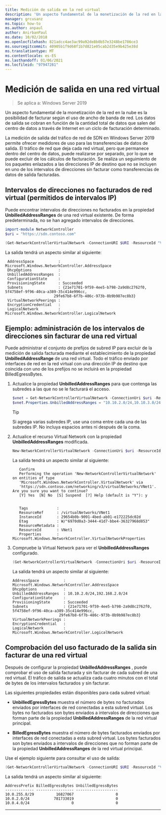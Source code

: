 ```yaml
---
title: Medición de salida en la red virtual
description: 'Un aspecto fundamental de la monetización de la red en la nube es la salida del ancho de banda de red. Por ejemplo: transferencias de datos salientes en Microsoft Azure modelo de negocio. Los datos de salida se cobran en función de la cantidad total de datos que salen de los centros de datos de Azure a través de Internet en un ciclo de facturación determinado.'
manager: grcusanz
ms.topic: how-to
ms.author: anpaul
author: AnirbanPaul
ms.date: 10/02/2018
ms.openlocfilehash: 821adcc4ae3ac99a92de8b0b57e3248be1786ce3
ms.sourcegitcommit: 40905b1f9d68f1b7d821e05cab2d35e9b425e38d
ms.translationtype: MT
ms.contentlocale: es-ES
ms.lasthandoff: 01/06/2021
ms.locfileid: "97947281"
---
```

# <a name="egress-metering-in-a-virtual-network"></a>Medición de salida en una red virtual

>Se aplica a: Windows Server 2019


Un aspecto fundamental de la monetización de la red en la nube es la posibilidad de facturar según el uso de ancho de banda de red. Los datos de salida se cobran en función de la cantidad total de datos que salen del centro de datos a través de Internet en un ciclo de facturación determinado.

La medición de salida del tráfico de red de SDN en Windows Server 2019 permite ofrecer medidores de uso para las transferencias de datos de salida. El tráfico de red que deja cada red virtual, pero que permanece dentro del centro de datos, puede realizarse por separado, por lo que se puede excluir de los cálculos de facturación. Se realiza un seguimiento de los paquetes enlazados a las direcciones IP de destino que no se incluyen en uno de los intervalos de direcciones sin facturar como transferencias de datos de salida facturadas.

## <a name="virtual-network-unbilled-address-ranges-allowlist-of-ip-ranges"></a>Intervalos de direcciones no facturados de red virtual (permitidos de intervalos IP)

Puede encontrar intervalos de direcciones no facturados en la propiedad **UnbilledAddressRanges** de una red virtual existente. De forma predeterminada, no se han agregado intervalos de direcciones.

   ```PowerShell
   import-module NetworkController
   $uri = "https://sdn.contoso.com"

   (Get-NetworkControllerVirtualNetwork -ConnectionURI $URI -ResourceId "VNet1").properties
   ```

La salida tendrá un aspecto similar al siguiente:
   ```
    AddressSpace           : Microsoft.Windows.NetworkController.AddressSpace
    DhcpOptions            :
    UnbilledAddressRanges  :
    ConfigurationState     :
    ProvisioningState      : Succeeded
    Subnets                : {21e71701-9f59-4ee5-b798-2a9d8c2762f0, 5f4758ef-9f96-40ca-a389-35c414e996cc,
                         29fe67b8-6f7b-486c-973b-8b9b987ec8b3}
    VirtualNetworkPeerings :
    EncryptionCredential   :
    LogicalNetwork         : Microsoft.Windows.NetworkController.LogicalNetwork
   ```


## <a name="example-manage-the-unbilled-address-ranges-of-a-virtual-network"></a>Ejemplo: administración de los intervalos de direcciones sin facturar de una red virtual

Puede administrar el conjunto de prefijos de subred IP para excluir de la medición de salida facturada mediante el establecimiento de la propiedad **UnbilledAddressRange** de una red virtual.  Todo el tráfico enviado por interfaces de red en la red virtual con una dirección IP de destino que coincida con uno de los prefijos no se incluirá en la propiedad BilledEgressBytes.

1.  Actualice la propiedad **UnbilledAddressRanges** para que contenga las subredes a las que no se le facturará el acceso.

    ```PowerShell
    $vnet = Get-NetworkControllerVirtualNetwork -ConnectionUri $uri -ResourceID "VNet1"
    $vnet.Properties.UnbilledAddressRanges = "10.10.2.0/24,10.10.3.0/24"
    ```

    >[!TIP]
    >Si agrega varias subredes IP, use una coma entre cada una de las subredes IP.  No incluya espacios antes ni después de la coma.

2.  Actualice el recurso Virtual Network con la propiedad **UnbilledAddressRanges** modificada.

    ```PowerShell
    New-NetworkControllerVirtualNetwork -ConnectionUri $uri -ResourceId "VNet1" -Properties $unbilled.Properties -PassInnerException
    ```

    La salida tendrá un aspecto similar al siguiente:
      ```
         Confirm
         Performing the operation 'New-NetworkControllerVirtualNetwork' on entities of type
         'Microsoft.Windows.NetworkController.VirtualNetwork' via
         'https://sdn.contoso.com/networking/v3/virtualNetworks/VNet1'. Are you sure you want to continue?
         [Y] Yes  [N] No  [S] Suspend  [?] Help (default is "Y"): y


         Tags             :
         ResourceRef      : /virtualNetworks/VNet1
         InstanceId       : 29654b0b-9091-4bed-ab01-e172225dc02d
         Etag             : W/"6970d0a3-3444-41d7-bbe4-36327968d853"
         ResourceMetadata :
         ResourceId       : VNet1
         Properties       : Microsoft.Windows.NetworkController.VirtualNetworkProperties
      ```


3. Compruebe la Virtual Network para ver el **UnbilledAddressRanges** configurado.

   ```PowerShell
   (Get-NetworkControllerVirtualNetwork -ConnectionUri $uri -ResourceID "VNet1").properties
   ```

   La salida tendrá un aspecto similar al siguiente:
   ```
   AddressSpace           : Microsoft.Windows.NetworkController.AddressSpace
   DhcpOptions            :
   UnbilledAddressRanges  : 10.10.2.0/24,192.168.2.0/24
   ConfigurationState     :
   ProvisioningState      : Succeeded
   Subnets                : {21e71701-9f59-4ee5-b798-2a9d8c2762f0, 5f4758ef-9f96-40ca-a389-35c414e996cc,
                        29fe67b8-6f7b-486c-973b-8b9b987ec8b3}
   VirtualNetworkPeerings :
   EncryptionCredential   :
   LogicalNetwork         : Microsoft.Windows.NetworkController.LogicalNetwork
   ```

## <a name="check-the-billed-the-unbilled-egress-usage-of-a-virtual-network"></a>Comprobación del uso facturado de la salida sin facturar de una red virtual

Después de configurar la propiedad **UnbilledAddressRanges** , puede comprobar el uso de salida facturada y sin facturar de cada subred de una red virtual. El tráfico de salida se actualiza cada cuatro minutos con el total de bytes de los intervalos facturados y sin facturar.

Las siguientes propiedades están disponibles para cada subred virtual:

-   **UnbilledEgressBytes** muestra el número de bytes no facturados enviados por interfaces de red conectadas a esta subred virtual. Los bytes no facturados son bytes enviados a intervalos de direcciones que forman parte de la propiedad **UnbilledAddressRanges** de la red virtual principal.

-   **BilledEgressBytes** muestra el número de bytes facturados enviados por interfaces de red conectadas a esta subred virtual. Los bytes facturados son bytes enviados a intervalos de direcciones que no forman parte de la propiedad **UnbilledAddressRanges** de la red virtual principal.

Use el ejemplo siguiente para consultar el uso de salida:

```PowerShell
(Get-NetworkControllerVirtualNetwork -ConnectionURI $URI -ResourceId "VNet1").properties.subnets.properties | ft AddressPrefix,BilledEgressBytes,UnbilledEgressBytes
```

La salida tendrá un aspecto similar al siguiente:
```
AddressPrefix BilledEgressBytes UnbilledEgressBytes
------------- ----------------- -------------------
10.0.255.8/29          16827067                   0
10.0.2.0/24           781733019                   0
10.0.4.0/24                   0                   0
```


---
